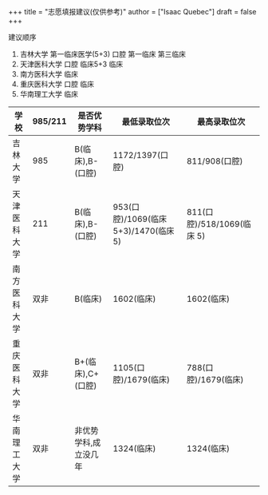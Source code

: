 +++
title = "志愿填报建议(仅供参考)"
author = ["Isaac Quebec"]
draft = false
+++

建议顺序

1.  吉林大学 第一临床医学(5+3) 口腔 第一临床 第三临床
2.  天津医科大学 口腔 临床5+3 临床
3.  南方医科大学 临床
4.  重庆医科大学 口腔 临床
5.  华南理工大学 临床

| 学校   | 985/211 | 是否优势学科  | 最低录取位次                    | 最高录取位次           |
|------|---------|---------|---------------------------|------------------|
| 吉林大学 | 985     | B(临床),B-(口腔) | 1172/1397(口腔)                 | 811/908(口腔)          |
| 天津医科大学 | 211     | B(临床),B-(口腔) | 953(口腔)/1069(临床 5+3)/1470(临床 5) | 811(口腔)/518/1069(临床 5) |
| 南方医科大学 | 双非    | B(临床)       | 1602(临床)                      | 1602(临床)             |
| 重庆医科大学 | 双非    | B+(临床),C+(口腔) | 1105(口腔)/1679(临床)           | 788(口腔)/1679(临床)   |
| 华南理工大学 | 双非    | 非优势学科,成立没几年 | 1324(临床)                      | 1324(临床)             |
